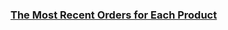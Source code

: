 ### [The Most Recent Orders for Each Product](https://leetcode.com/problems/the-most-recent-orders-for-each-product)


